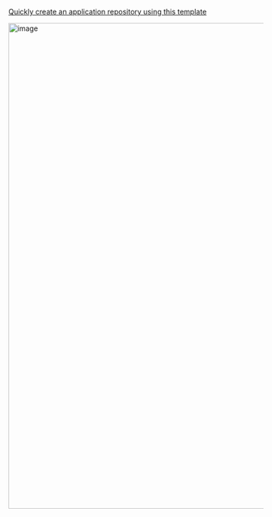 [Quickly create an application repository using this template](https://github.com/new?template_name=app&template_owner=TryGlueOps)






<img width="959" alt="image" src="https://github.com/TryGlueOps/app/assets/6570292/8a4bfc2f-a69a-4550-91e4-1be14ee80ab8">


